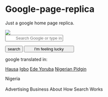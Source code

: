 # Google-page-replica
Just a google home page replica. 
<!DOCTYPE html>
<html>
<head>
	<title>levi</title>
	<link rel="stylesheet" type="text/css" href="google.css">
</head>
<body>
	<div class="head">
		<img class="size" src="googleicon.jpg">
	</div>
	<div class="wrapper">
		<form>
			<input class="search-input" type="text" name="search" value="" placeholder="        Search Google or type in a URL"> 
		</form>
	</div>
	<div class="button">
	<button class="butn">search</button> <button class="butn" style="width: 160px;">I'm feeling lucky</button>
	</div>
	<div class="translate">
		<p>google translated in:</p> <a href="">Hausa</a> <a href="">Igbo</a> <a href="">Ede Yoruba</a> <a href="">Nigerian Pidgin</a>
	</div>
	<div class="footer">
		<p>Nigeria <br> <br> Advertising Business About How Search Works</p>
		</div>
</body>
</html>
